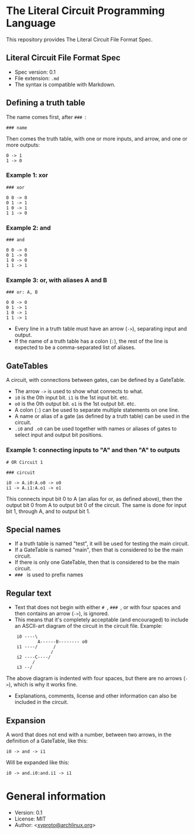 # The Literal Circuit Programming Language

This repository provides The Literal Circuit File Format Spec.

## Literal Circuit File Format Spec

* Spec version: 0.1
* File extension: `.md`
* The syntax is compatible with Markdown.

## Defining a truth table

The name comes first, after `### `:

    ### name

Then comes the truth table, with one or more inputs, and arrow, and one or more outputs:

    0 -> 1
    1 -> 0

### Example 1: xor

    ### xor

    0 0 -> 0
    0 1 -> 1
    1 0 -> 1
    1 1 -> 0

### Example 2: and

    ### and

    0 0 -> 0
    0 1 -> 0
    1 0 -> 0
    1 1 -> 1

### Example 3: or, with aliases A and B

    ### or: A, B

    0 0 -> 0
    0 1 -> 1
    1 0 -> 1
    1 1 -> 1

* Every line in a truth table must have an arrow (`->`), separating input and output.
* If the name of a truth table has a colon (`:`), the rest of the line is expected to be a comma-separated list of aliases.

## GateTables

A circuit, with connections between gates, can be defined by a GateTable.

* The arrow `->` is used to show what connects to what.
* `i0` is the 0th input bit. `i1` is the 1st input bit. etc.
* `o0` is the 0th output bit. `o1` is the 1st output bit. etc.
* A colon (`:`)  can be used to separate multiple statements on one line.
* A name or alias of a gate (as defined by a truth table) can be used in the circuit.
* `.i0` and `.o0` can be used together with names or aliases of gates to select input and output bit positions.

### Example 1: connecting inputs to "A" and then "A" to outputs

    # OR Circuit 1

    ### circuit

    i0 -> A.i0:A.o0 -> o0
    i1 -> A.i1:A.o1 -> o1

This connects input bit 0 to A (an alias for or, as defined above), then the output bit 0 from A to output bit 0 of the circuit.
The same is done for input bit 1, through A, and to output bit 1.

## Special names

* If a truth table is named "test", it will be used for testing the main circuit.
* If a GateTable is named "main", then that is considered to be the main circuit.
* If there is only one GateTable, then that is considered to be the main circuit.
* `### ` is used to prefix names

## Regular text

* Text that does not begin with either `# `, `### `, or with four spaces and then contains an arrow (`->`), is ignored.
* This means that it's completely acceptable (and encouraged) to include an ASCII-art diagram of the circuit in the circuit file. Example:

```none
    i0 ----\
            A------B-------- o0
    i1 ----/      /
                 /
    i2 ----C----/
          /
    i3 --/
```

The above diagram is indented with four spaces, but there are no arrows (`->`), which is why it works fine.

* Explanations, comments, license and other information can also be included in the circuit.

## Expansion

A word that does not end with a number, between two arrows, in the definition of a GateTable, like this:

`i0 -> and -> i1`

Will be expanded like this:

`i0 -> and.i0:and.i1 -> i1`

# General information

* Version: 0.1
* License: MIT
* Author: &lt;xyproto@archlinux.org&gt;
